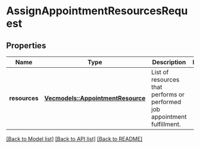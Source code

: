 # AssignAppointmentResourcesRequest

## Properties

Name | Type | Description | Notes
------------ | ------------- | ------------- | -------------
**resources** | [**Vec<models::AppointmentResource>**](AppointmentResource.md) | List of resources that performs or performed job appointment fulfillment. | 

[[Back to Model list]](../README.md#documentation-for-models) [[Back to API list]](../README.md#documentation-for-api-endpoints) [[Back to README]](../README.md)


